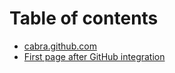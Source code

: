 # Table of contents

* [cabra.github.com](README.md)
* [First page after GitHub integration](first-page-after-github-integration.md)

